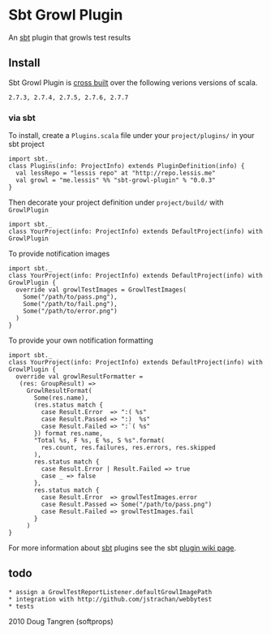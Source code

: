 # Sbt Growl Plugin

An [sbt](http://code.google.com/p/simple-build-tool/) plugin that growls test results

## Install

Sbt Growl Plugin is [cross built](http://code.google.com/p/simple-build-tool/wiki/CrossBuild) over the following verions versions of scala.

    2.7.3, 2.7.4, 2.7.5, 2.7.6, 2.7.7
   
### via sbt
 
To install, create a `Plugins.scala` file under your `project/plugins/` in your sbt project 

    import sbt._
    class Plugins(info: ProjectInfo) extends PluginDefinition(info) {
      val lessRepo = "lessis repo" at "http://repo.lessis.me"
      val growl = "me.lessis" %% "sbt-growl-plugin" % "0.0.3"
    }

Then decorate your project definition under `project/build/` with `GrowlPlugin`

    import sbt._
    class YourProject(info: ProjectInfo) extends DefaultProject(info) with GrowlPlugin 

To provide notification images

    import sbt._
    class YourProject(info: ProjectInfo) extends DefaultProject(info) with GrowlPlugin {
      override val growlTestImages = GrowlTestImages(
        Some("/path/to/pass.png"), 
        Some("/path/to/fail.png"), 
        Some("/path/to/error.png")
      )
    }
  
To provide your own notification formatting
    
    import sbt._
    class YourProject(info: ProjectInfo) extends DefaultProject(info) with GrowlPlugin {
      override val growlResultFormatter = 
       (res: GroupResult) =>
         GrowlResultFormat(
           Some(res.name),
           (res.status match {
             case Result.Error  => ":( %s"
             case Result.Passed => ":)  %s"
             case Result.Failed => ":`( %s"
           }) format res.name, 
           "Total %s, F %s, E %s, S %s".format(
             res.count, res.failures, res.errors, res.skipped
           ),  
           res.status match {
             case Result.Error | Result.Failed => true
             case _ => false
           },
           res.status match {
             case Result.Error  => growlTestImages.error
             case Result.Passed => Some("/path/to/pass.png")
             case Result.Failed => growlTestImages.fail
           }
         )
    }

For more information about [sbt](http://code.google.com/p/simple-build-tool/) plugins see the sbt [plugin wiki page](http://code.google.com/p/simple-build-tool/wiki/SbtPlugins).


## todo

    * assign a GrowlTestReportListener.defaultGrowlImagePath
    * integration with http://github.com/jstrachan/webbytest
    * tests 

2010 Doug Tangren (softprops)